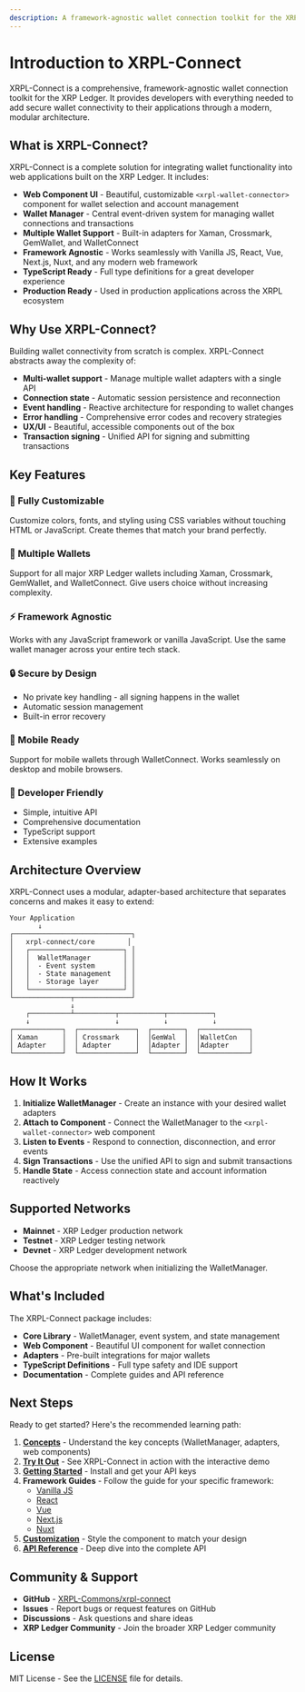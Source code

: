 ```yaml
---
description: A framework-agnostic wallet connection toolkit for the XRP Ledger with support for multiple wallet adapters and comprehensive documentation.
---
```


# Introduction to XRPL-Connect

XRPL-Connect is a comprehensive, framework-agnostic wallet connection toolkit for the XRP Ledger. It provides developers with everything needed to add secure wallet connectivity to their applications through a modern, modular architecture.

## What is XRPL-Connect?

XRPL-Connect is a complete solution for integrating wallet functionality into web applications built on the XRP Ledger. It includes:

- **Web Component UI** - Beautiful, customizable `<xrpl-wallet-connector>` component for wallet selection and account management
- **Wallet Manager** - Central event-driven system for managing wallet connections and transactions
- **Multiple Wallet Support** - Built-in adapters for Xaman, Crossmark, GemWallet, and WalletConnect
- **Framework Agnostic** - Works seamlessly with Vanilla JS, React, Vue, Next.js, Nuxt, and any modern web framework
- **TypeScript Ready** - Full type definitions for a great developer experience
- **Production Ready** - Used in production applications across the XRPL ecosystem

## Why Use XRPL-Connect?

Building wallet connectivity from scratch is complex. XRPL-Connect abstracts away the complexity of:

- **Multi-wallet support** - Manage multiple wallet adapters with a single API
- **Connection state** - Automatic session persistence and reconnection
- **Event handling** - Reactive architecture for responding to wallet changes
- **Error handling** - Comprehensive error codes and recovery strategies
- **UX/UI** - Beautiful, accessible components out of the box
- **Transaction signing** - Unified API for signing and submitting transactions

## Key Features

### 🎨 Fully Customizable
Customize colors, fonts, and styling using CSS variables without touching HTML or JavaScript. Create themes that match your brand perfectly.

### 🔌 Multiple Wallets
Support for all major XRP Ledger wallets including Xaman, Crossmark, GemWallet, and WalletConnect. Give users choice without increasing complexity.

### ⚡ Framework Agnostic
Works with any JavaScript framework or vanilla JavaScript. Use the same wallet manager across your entire tech stack.

### 🔒 Secure by Design
- No private key handling - all signing happens in the wallet
- Automatic session management
- Built-in error recovery

### 📱 Mobile Ready
Support for mobile wallets through WalletConnect. Works seamlessly on desktop and mobile browsers.

### 🎯 Developer Friendly
- Simple, intuitive API
- Comprehensive documentation
- TypeScript support
- Extensive examples

## Architecture Overview

XRPL-Connect uses a modular, adapter-based architecture that separates concerns and makes it easy to extend:

```
Your Application
       ↓
┌─────────────────────────────┐
│   xrpl-connect/core        │
│   ┌───────────────────────┐ │
│   │  WalletManager        │ │
│   │  - Event system       │ │
│   │  - State management   │ │
│   │  - Storage layer      │ │
│   └───────────────────────┘ │
└──────────────┬──────────────┘
               ↓
    ┌──────────┴──────────┬───────────┬───────────┐
    ↓                     ↓           ↓           ↓
┌────────────┐  ┌──────────────┐  ┌────────┐  ┌────────────┐
│ Xaman      │  │ Crossmark    │  │GemWal  │  │WalletCon   │
│ Adapter    │  │ Adapter      │  │Adapter │  │Adapter     │
└────────────┘  └──────────────┘  └────────┘  └────────────┘
```

## How It Works

1. **Initialize WalletManager** - Create an instance with your desired wallet adapters
2. **Attach to Component** - Connect the WalletManager to the `<xrpl-wallet-connector>` web component
3. **Listen to Events** - Respond to connection, disconnection, and error events
4. **Sign Transactions** - Use the unified API to sign and submit transactions
5. **Handle State** - Access connection state and account information reactively

## Supported Networks

- **Mainnet** - XRP Ledger production network
- **Testnet** - XRP Ledger testing network
- **Devnet** - XRP Ledger development network

Choose the appropriate network when initializing the WalletManager.

## What's Included

The XRPL-Connect package includes:

- **Core Library** - WalletManager, event system, and state management
- **Web Component** - Beautiful UI component for wallet connection
- **Adapters** - Pre-built integrations for major wallets
- **TypeScript Definitions** - Full type safety and IDE support
- **Documentation** - Complete guides and API reference

## Next Steps

Ready to get started? Here's the recommended learning path:

1. **[Concepts](/concepts)** - Understand the key concepts (WalletManager, adapters, web components)
2. **[Try It Out](/try-it-out)** - See XRPL-Connect in action with the interactive demo
3. **[Getting Started](/guide/getting-started)** - Install and get your API keys
4. **Framework Guides** - Follow the guide for your specific framework:
   - [Vanilla JS](/guide/frameworks/vanilla-js)
   - [React](/guide/frameworks/react)
   - [Vue](/guide/frameworks/vue)
   - [Next.js](/guide/frameworks/next)
   - [Nuxt](/guide/frameworks/nuxt)
5. **[Customization](/guide/customization)** - Style the component to match your design
6. **[API Reference](/guide/api-reference)** - Deep dive into the complete API

## Community & Support

- **GitHub** - [XRPL-Commons/xrpl-connect](https://github.com/XRPL-Commons/xrpl-connect)
- **Issues** - Report bugs or request features on GitHub
- **Discussions** - Ask questions and share ideas
- **XRP Ledger Community** - Join the broader XRP Ledger community

## License

MIT License - See the [LICENSE](https://github.com/XRPL-Commons/xrpl-connect/blob/main/LICENSE) file for details.
